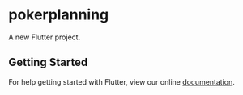 # pokerplanning

A new Flutter project.

## Getting Started

For help getting started with Flutter, view our online
[documentation](https://flutter.io/).
